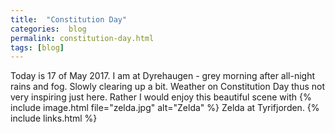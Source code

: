 ```yaml
---
title:  "Constitution Day"
categories:  blog 
permalink: constitution-day.html
tags: [blog]
---
```


Today is 17 of May 2017.
I am at Dyrehaugen - grey morning after all-night rains and fog.
Slowly clearing up a bit. Weather on Constitution Day thus not
very inspiring just here. Rather I would enjoy this beautiful scene with
{% include image.html file="zelda.jpg" alt="Zelda"  %}
Zelda at Tyrifjorden.
{% include links.html %}
